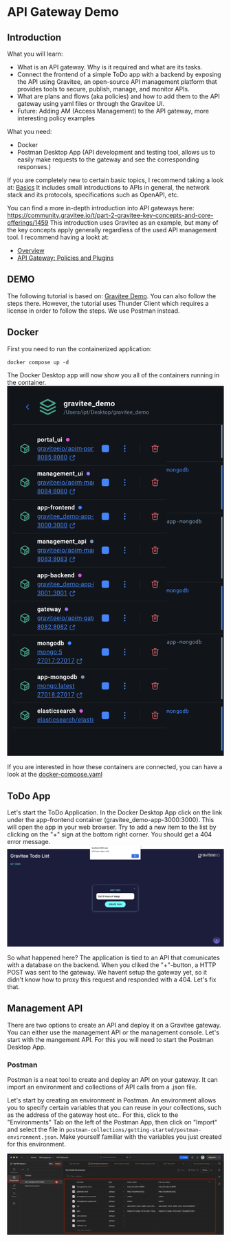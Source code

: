 # API Gateway Demo
## Introduction

What you will learn:

* What is an API gateway. Why is it required and what are its tasks.
* Connect the frontend of a simple ToDo app with a backend by exposing the API using Gravitee, an open-source API management platform that provides tools to secure, publish, manage, and monitor APIs.
* What are plans and flows (aka policies) and how to add them to the API gateway using yaml files or through the Gravitee UI.
* Future: Adding AM (Access Management) to the API gateway, more interesting policy examples

What you need:

* Docker
* Postman Desktop App (API development and testing tool, allows us to easily make requests to the gateway and see the corresponding responses.)

If you are completely new to certain basic topics, I recommend taking a look at: [Basics](https://community.gravitee.io/t/part-1-the-essentials/1458)
It includes small introductions to APIs in general, the network stack and its protocols, specifications such as OpenAPI, etc.

You can find a more in-depth introduction into API gateways here: https://community.gravitee.io/t/part-2-gravitee-key-concepts-and-core-offerings/1459
This introduction uses Gravitee as an example, but many of the key concepts apply generally regardless of the used API management tool. I recommend having a lookt at:
* [Overview](https://community.gravitee.io/t/part-2-gravitee-key-concepts-and-core-offerings/1459)
* [API Gateway: Policies and Plugins](https://community.gravitee.io/t/part-2-gravitee-key-concepts-and-core-offerings/1459#api-gateway-policies-and-plugins-5)

## DEMO
The following tutorial is based on: [Gravitee Demo](https://community.gravitee.io/t/part-3-getting-started/1460). You can also follow the steps there. However, the tutorial uses Thunder Client which requires a license in order to follow the steps. We use Postman instead.

## Docker
First you need to run the containerized application:
```
docker compose up -d
```

The Docker Desktop app will now show you all of the containers running in the container.
![View in Docker Desktop](./images/docker.png)

If you are interested in how these containers are connected, you can have a look at the [docker-compose.yaml](./docker-compose.yml)


## ToDo App

Let's start the ToDo Application. In the Docker Desktop App click on the link under the app-frontend container (gravitee_demo-app-3000:3000). This will open the app in your web browser. Try to add a new item to the list by clicking on the "+" sign at the bottom right corner. You should get a 404 error message.
![ToDoApp](./images/todo_404.jpeg)

So what happened here? The application is tied to an API that comunicates with a database on the backend. When you cliked the "+"-button, a HTTP POST was sent to the gateway. We havent setup the gateway yet, so it didn't know how to proxy this request and responded with a 404.
Let's fix that.

## Management API
There are two options to create an API and deploy it on a Gravitee gateway. You can either use the management API or the management console. Let's start with the mangement API. For this you will need to start the Postman Desktop App. 

### Postman
Postman is a neat tool to create and deploy an API on your gateway. It can import an environment and collections of API calls from a .json file.

Let's start by creating an environment in Postman. An environment allows you to specify certain variables that you can reuse in your collections, such as the address of the gateway host etc.. For this, click to the "Environments" Tab on the left of the Postman App, then click on "Import" and select the file in `postman-collections/getting-started/postman-environment.json`. Make yourself familiar with the variables you just created for this environment.

![postman_env](./images/postman_env.png)




